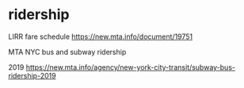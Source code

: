 # ridership
LIRR fare schedule
https://new.mta.info/document/19751


MTA NYC bus and subway ridership

2019
https://new.mta.info/agency/new-york-city-transit/subway-bus-ridership-2019
